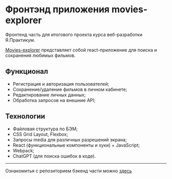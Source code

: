 # Фронтэнд приложения movies-explorer

Фронтенд часть для итогового проекта курса веб-разработки Я.Практикум.

[Movies-explorer](https://movies-explorer-ladykot.netlify.app/) представляет собой react-приложение для поиска и сохранения любимых фильмов.

## Функционал
- Регистрация и авторизация пользователей;
- Сохранение/удаление фильмов в личном кабинете;
- Редактирование личных данных;
- Обработка запросов на внешние API;

## Технологии
- Файловая структура по БЭМ;
- CSS Grid Layout, Flexbox;
- Запросы media для различных разрешений экрана;
- React (функциональные компоненты и хуки) + JavaScript;
- Webpack;
- ChatGPT (для поиска ошибок в коде).
___
Ознакомитья с репозиторием бэкенд части можно [здесь](https://github.com/ladykot/movies-explorer-api)
